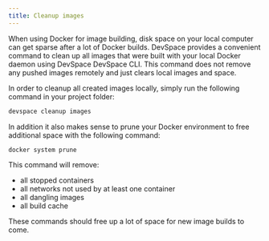 ```yaml
---
title: Cleanup images
---
```


When using Docker for image building, disk space on your local computer can get sparse after a lot of Docker builds. DevSpace provides a convenient command to clean up all images that were built with your local Docker daemon using DevSpace DevSpace CLI. This command does not remove any pushed images remotely and just clears local images and space.

In order to cleanup all created images locally, simply run the following command in your project folder:
```bash
devspace cleanup images
```

In addition it also makes sense to prune your Docker environment to free additional space with the following command:

```bash
docker system prune
```

This command will remove:
- all stopped containers
- all networks not used by at least one container
- all dangling images
- all build cache

These commands should free up a lot of space for new image builds to come.
